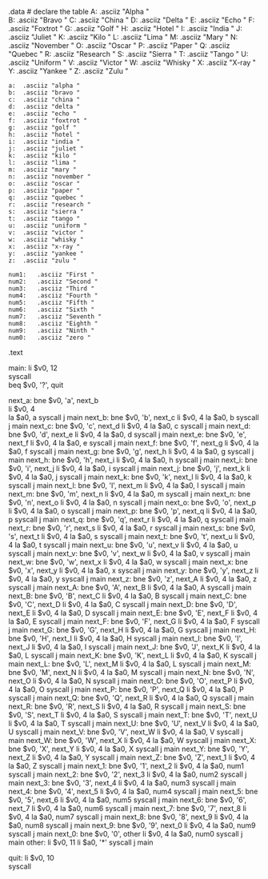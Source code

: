 .data	# declare the table
	A:	.asciiz "Alpha "	
	B:	.asciiz "Bravo "
	C:	.asciiz "China "
	D:	.asciiz "Delta "
	E:	.asciiz "Echo "
	F:	.asciiz "Foxtrot "
	G:	.asciiz "Golf "
	H:	.asciiz "Hotel "
	I:	.asciiz "India "
	J:	.asciiz "Juliet "
	K:	.asciiz "Kilo "
	L:	.asciiz "Lima "
	M:	.asciiz "Mary "
	N:	.asciiz "November "
	O:	.asciiz "Oscar "
	P:	.asciiz "Paper "
	Q:	.asciiz "Quebec "
	R:	.asciiz "Research "
	S:	.asciiz "Sierra "
	T:	.asciiz "Tango "
	U:	.asciiz "Uniform "
	V:	.asciiz "Victor "
	W:	.asciiz "Whisky "
	X:	.asciiz "X-ray "
	Y:	.asciiz "Yankee "
	Z:	.asciiz "Zulu "
	
	a:	.asciiz "alpha "	
	b:	.asciiz "bravo "
	c:	.asciiz "china "
	d:	.asciiz "delta "
	e:	.asciiz "echo "
	f:	.asciiz "foxtrot "
	g:	.asciiz "golf "
	h:	.asciiz "hotel "
	i:	.asciiz "india "
	j:	.asciiz "juliet "
	k:	.asciiz "kilo "
	l:	.asciiz "lima "
	m:	.asciiz "mary "
	n:	.asciiz "november "
	o:	.asciiz "oscar "
	p:	.asciiz "paper "
	q:	.asciiz "quebec "
	r:	.asciiz "research "
	s:	.asciiz "sierra "
	t:	.asciiz "tango "
	u:	.asciiz "uniform "
	v:	.asciiz "victor "
	w:	.asciiz "whisky "
	x:	.asciiz "x-ray "
	y:	.asciiz "yankee "
	z:	.asciiz "zulu "
	
	num1:	.asciiz "First "
	num2:	.asciiz "Second "
	num3:	.asciiz "Third "
	num4:	.asciiz "Fourth "
	num5:	.asciiz "Fifth "
	num6:	.asciiz "Sixth "
	num7:	.asciiz "Seventh "
	num8:	.asciiz "Eighth "
	num9:	.asciiz "Ninth "
	num0:	.asciiz "zero "
	

.text

main:   li $v0, 12		
        syscall			
        beq  $v0, '?', quit
        
next_a: bne $v0, 'a', next_b	
        li $v0, 4		
        la $a0, a
        syscall
        j main
next_b: bne $v0, 'b', next_c
        li $v0, 4
        la $a0, b
        syscall
        j main
next_c: bne $v0, 'c', next_d
        li $v0, 4
        la $a0, c
        syscall
        j main
next_d: bne $v0, 'd', next_e
        li $v0, 4
        la $a0, d
        syscall
        j main
next_e: bne $v0, 'e', next_f
        li $v0, 4
        la $a0, e
        syscall
        j main
next_f: bne $v0, 'f', next_g
        li $v0, 4
        la $a0, f
        syscall
        j main
next_g: bne $v0, 'g', next_h
        li $v0, 4
        la $a0, g
        syscall
        j main
next_h: bne $v0, 'h', next_i
        li $v0, 4
        la $a0, h
        syscall
        j main
next_i: bne $v0, 'i', next_j
        li $v0, 4
        la $a0, i
        syscall
        j main
next_j: bne $v0, 'j', next_k
        li $v0, 4
        la $a0, j
        syscall
        j main
next_k: bne $v0, 'k', next_l
        li $v0, 4
        la $a0, k
        syscall
        j main
next_l: bne $v0, 'l', next_m
        li $v0, 4
        la $a0, l
        syscall
        j main
next_m: bne $v0, 'm', next_n
        li $v0, 4
        la $a0, m
        syscall
        j main
next_n: bne $v0, 'n', next_o
        li $v0, 4
        la $a0, n
        syscall
        j main
next_o: bne $v0, 'o', next_p
        li $v0, 4
        la $a0, o
        syscall
        j main
next_p: bne $v0, 'p', next_q
        li $v0, 4
        la $a0, p
        syscall
        j main
next_q: bne $v0, 'q', next_r
        li $v0, 4
        la $a0, q
        syscall
        j main
next_r: bne $v0, 'r', next_s
        li $v0, 4
        la $a0, r
        syscall
        j main
next_s: bne $v0, 's', next_t
        li $v0, 4
        la $a0, s
        syscall
        j main
next_t: bne $v0, 't', next_u
        li $v0, 4
        la $a0, t
        syscall
        j main
next_u: bne $v0, 'u', next_v
        li $v0, 4
        la $a0, u
        syscall
        j main
next_v: bne $v0, 'v', next_w
        li $v0, 4
        la $a0, v
        syscall
        j main
next_w: bne $v0, 'w', next_x
        li $v0, 4
        la $a0, w
        syscall
        j main
next_x: bne $v0, 'x', next_y
        li $v0, 4
        la $a0, x
        syscall
        j main
next_y: bne $v0, 'y', next_z
        li $v0, 4
        la $a0, y
        syscall
        j main
next_z: bne $v0, 'z', next_A
        li $v0, 4
        la $a0, z
        syscall
        j main
next_A: bne $v0, 'A', next_B
        li $v0, 4
        la $a0, A
        syscall
        j main
next_B: bne $v0, 'B', next_C
        li $v0, 4
        la $a0, B
        syscall
        j main
next_C: bne $v0, 'C', next_D
        li $v0, 4
        la $a0, C
        syscall
        j main
next_D: bne $v0, 'D', next_E
        li $v0, 4
        la $a0, D
        syscall
        j main
next_E: bne $v0, 'E', next_F
        li $v0, 4
        la $a0, E
        syscall
        j main
next_F: bne $v0, 'F', next_G
        li $v0, 4
        la $a0, F
        syscall
        j main
next_G: bne $v0, 'G', next_H
        li $v0, 4
        la $a0, G
        syscall
        j main
next_H: bne $v0, 'H', next_I
        li $v0, 4
        la $a0, H
        syscall
        j main
next_I: bne $v0, 'I', next_J
        li $v0, 4
        la $a0, I
        syscall
        j main
next_J: bne $v0, 'J', next_K
        li $v0, 4
        la $a0, L
        syscall
        j main
next_K: bne $v0, 'K', next_L
        li $v0, 4
        la $a0, K
        syscall
        j main
next_L: bne $v0, 'L', next_M
        li $v0, 4
        la $a0, L
        syscall
        j main
next_M: bne $v0, 'M', next_N
        li $v0, 4
        la $a0, M
        syscall
        j main
next_N: bne $v0, 'N', next_O
        li $v0, 4
        la $a0, N
        syscall
        j main
next_O: bne $v0, 'O', next_P
        li $v0, 4
        la $a0, O
        syscall
        j main
next_P: bne $v0, 'P', next_Q
        li $v0, 4
        la $a0, P
        syscall
        j main
next_Q: bne $v0, 'Q', next_R
        li $v0, 4
        la $a0, Q
        syscall
        j main
next_R: bne $v0, 'R', next_S
        li $v0, 4
        la $a0, R
        syscall
        j main
next_S: bne $v0, 'S', next_T
        li $v0, 4
        la $a0, S
        syscall
        j main
next_T: bne $v0, 'T', next_U
        li $v0, 4
        la $a0, T
        syscall
        j main
next_U: bne $v0, 'U', next_V
        li $v0, 4
        la $a0, U
        syscall
        j main
next_V: bne $v0, 'V', next_W
        li $v0, 4
        la $a0, V
        syscall
        j main
next_W: bne $v0, 'W', next_X
        li $v0, 4
        la $a0, W
        syscall
        j main
next_X: bne $v0, 'X', next_Y
        li $v0, 4
        la $a0, X
        syscall
        j main
next_Y: bne $v0, 'Y', next_Z
        li $v0, 4
        la $a0, Y
        syscall
        j main
next_Z: bne $v0, 'Z', next_1
        li $v0, 4
        la $a0, Z
        syscall
        j main
next_1: bne $v0, '1', next_2
        li $v0, 4
        la $a0, num1
        syscall
        j main
next_2: bne $v0, '2', next_3
        li $v0, 4
        la $a0, num2
        syscall
        j main
next_3: bne $v0, '3', next_4
        li $v0, 4
        la $a0, num3
        syscall
        j main
next_4: bne $v0, '4', next_5
        li $v0, 4
        la $a0, num4
        syscall
        j main
next_5: bne $v0, '5', next_6
        li $v0, 4
        la $a0, num5
        syscall
        j main
next_6: bne $v0, '6', next_7
        li $v0, 4
        la $a0, num6
        syscall
        j main
next_7: bne $v0, '7', next_8
        li $v0, 4
        la $a0, num7
        syscall
        j main
next_8: bne $v0, '8', next_9
        li $v0, 4
        la $a0, num8
        syscall
        j main
next_9: bne $v0, '9', next_0
        li $v0, 4
        la $a0, num9
        syscall
        j main
next_0: bne $v0, '0', other
        li $v0, 4
        la $a0, num0
        syscall
        j main
other:	li $v0, 11
	li $a0, '*'
	syscall
	j main
	
quit:	li $v0, 10		
	syscall
